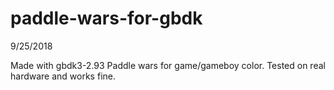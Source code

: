 # paddle-wars-for-gbdk
9/25/2018

Made with gbdk3-2.93
Paddle wars for game/gameboy color.
Tested on real hardware and works fine.

